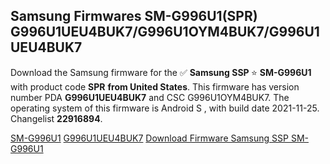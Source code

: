 <h2>Samsung Firmwares SM-G996U1(SPR) G996U1UEU4BUK7/G996U1OYM4BUK7/G996U1UEU4BUK7</h2>
Download the Samsung firmware for the ✅ <strong>Samsung SSP </strong> ⭐ <strong>SM-G996U1</strong> with product code <strong>SPR</strong> <strong> from United States</strong>. This firmware has version number PDA <strong>G996U1UEU4BUK7</strong> and CSC G996U1OYM4BUK7. The operating system of this firmware is Android S , with build date 2021-11-25. Changelist <strong>22916894</strong>.


[SM-G996U1](https://samfirm.shop/samsung/model/SM-G996U1)
[G996U1UEU4BUK7](https://samfirm.shop/samsung/pda/G996U1UEU4BUK7)
[Download Firmware Samsung SSP SM-G996U1](https://samfirm.shop/samsung/firmware/477472)
